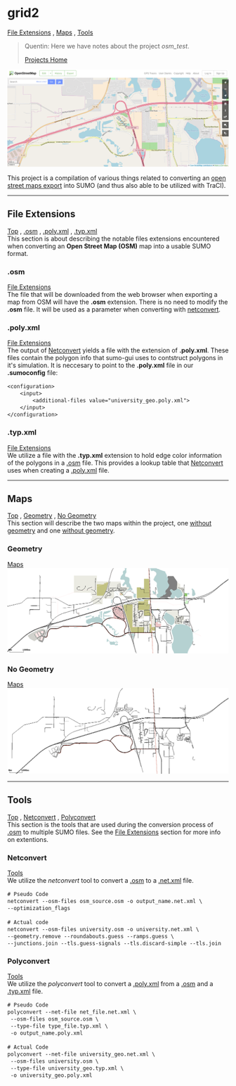 # <a name="top_of_page"></a>grid2
[File Extensions](#file_extensions) , [Maps](#maps) , [Tools](#tools)
>Quentin: Here we have notes about the project *osm_test*.
>
>[Projects Home](../Readme.md)

![university_approaching_highways.gif](../../assets/screenshots/osm/university_approaching_highways.gif)

This project is a compilation of various things related to converting an 
[open street maps export](https://www.openstreetmap.org/#map=14/28.1487/-81.8507)
into SUMO (and thus also able to be utilized with TraCI).

---
<!-- begin file_extensions -->
## <a name="file_extensions"></a>File Extensions
[Top](#top_of_page) , [.osm](#file_extensions.osm) , [.poly.xml](#file_extensions.poly_xml) , [.typ.xml](#file_extensions.typ_xml)<br/>
This section is about describing the notable files extensions encountered when converting an **Open Street Map (OSM)** map into a usable SUMO format.

### <a name="file_extensions.osm"></a>**.osm**
[File Extensions](#file_extensions)<br/>
The file that will be downloaded from the web browser when exporting a map from OSM will have the **.osm** extension.
There is no need to modify the **.osm** file.
It will be used as a parameter when converting with [netconvert](#tools.netconvert).

### <a name="file_extensions.poly_xml"></a>.poly.xml
[File Extensions](#file_extensions)<br/>
The output of [Netconvert](#tools.netconvert) yields a file with the extension of **.poly.xml**.
These files contain the polygon info that sumo-gui uses to contstruct polygons in it's simulation.
It is neccesary to point to the **.poly.xml** file in our **.sumoconfig** file:
```
<configuration>
	<input>
		<additional-files value="university_geo.poly.xml">
	</input>
</configuration>
```

### <a name="file_extensions.typ_xml"></a>.typ.xml
[File Extensions](#file_extensions)<br/>
We utilize a file with the **.typ.xml** extension to hold edge color information of the polygons in a [.osm](#file_extensions.osm) file.
This provides a lookup table that [Netconvert](#tools.netconvert) uses when creating a [.poly.xml](#file_extensions.poly_xml) file.
<!-- end file_extensions -->
---
<!-- begin maps --->
## <a name="maps"></a>Maps
[Top](#top_of_page) , [Geometry](#maps.geo) , [No Geometry](#maps.no_geo) <br/>
This section will describe the two maps within the project, one [without geometry](#maps.geo) and one [without geometry](#maps.no_geo).

### <a name="maps.geo"></a>Geometry
[Maps](#maps)<br/>
![osm_test.university_geo.gif](../../assets/screenshots/projects/osm_test.university_geo.gif)

### <a name="maps.nogeo"></a>No Geometry
[Maps](#maps)<br/>
![osm_test.university.gif](../../assets/screenshots/projects/osm_test.university.gif)

<!-- end maps -->
---
<!-- begin tools -->
## <a name="tools"></a>Tools
[Top](#top_of_page) , [Netconvert](#tools.netconvert) , [Polyconvert](#tools.polyconvert) <br/>
This section is the tools that are used during the conversion process of [.osm](file_extensions.osm) to multiple SUMO files.
See the [File Extensions](#file_extensions) section for more info on extentions.

### <a name="tools.netconvert"></a>Netconvert
[Tools](#tools)<br/>
We utilize the *netconvert* tool to convert a [.osm](file_extensions.osm) to a [.net.xml]([.osm]file_extensions.net_xml) file.
```
# Pseudo Code
netconvert --osm-files osm_source.osm -o output_name.net.xml \
--optimization_flags

# Actual code
netconvert --osm-files university.osm -o university.net.xml \
--geometry.remove --roundabouts.guess --ramps.guess \
--junctions.join --tls.guess-signals --tls.discard-simple --tls.join
```

### <a name="tools.polyconvert"></a>Polyconvert
[Tools](#tools)<br/>
We utilize the *polyconvert* tool to convert a [.poly.xml](#file_extensions.poly_xml) from a [.osm](#file_extensions.osm) and a [.typ.xml](#file_extensions.typ_xml) file.
```
# Pseudo Code
polyconvert --net-file net_file.net.xml \
 --osm-files osm_source.osm \
 --type-file type_file.typ.xml \
 -o output_name.poly.xml

# Actual Code
polyconvert --net-file university_geo.net.xml \
 --osm-files university.osm \
 --type-file university_geo.typ.xml \
 -o university_geo.poly.xml
```
<!-- end tools --> 
